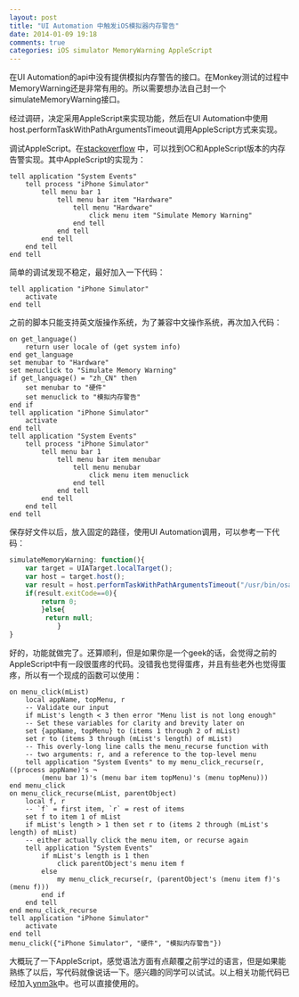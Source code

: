 ```yaml
---
layout: post
title: "UI Automation 中触发iOS模拟器内存警告"
date: 2014-01-09 19:18
comments: true
categories: iOS simulator MemoryWarning AppleScript
---
```


在UI Automation的api中没有提供模拟内存警告的接口。在Monkey测试的过程中 MemoryWarning还是非常有用的。所以需要想办法自己封一个simulateMemoryWarning接口。

经过调研，决定采用AppleScript来实现功能，然后在UI Automation中使用host.performTaskWithPathArgumentsTimeout调用AppleScript方式来实现。

调试AppleScript。在[stackoverflow](http://stackoverflow.com/questions/2784892/simulate-memory-warnings-from-the-code-possible "Title") 中，可以找到OC和AppleScript版本的内存告警实现。其中AppleScript的实现为：

``` applescript AppleScript Tricks start:1
tell application "System Events"
	tell process "iPhone Simulator"
		tell menu bar 1
			tell menu bar item "Hardware"
				tell menu "Hardware"
					click menu item "Simulate Memory Warning"
				end tell
			end tell
		end tell
	end tell
end tell
```

简单的调试发现不稳定，最好加入一下代码：

``` applescript AppleScript Tricks start:1
tell application "iPhone Simulator"
	activate
end tell
```


之前的脚本只能支持英文版操作系统，为了兼容中文操作系统，再次加入代码：

``` applescript AppleScript Tricks start:1
on get_language()
	return user locale of (get system info)
end get_language
set menubar to "Hardware"
set menuclick to "Simulate Memory Warning"
if get_language() = "zh_CN" then
	set menubar to "硬件"
	set menuclick to "模拟内存警告"
end if
tell application "iPhone Simulator"
	activate
end tell
tell application "System Events"
	tell process "iPhone Simulator"
		tell menu bar 1
			tell menu bar item menubar
				tell menu menubar
					click menu item menuclick
				end tell
			end tell
		end tell
	end tell
end tell
```

保存好文件以后，放入固定的路径，使用UI Automation调用，可以参考一下代码：

``` javascript JavaScript Tricks start:1
simulateMemoryWarning: function(){
    var target = UIATarget.localTarget(); 
    var host = target.host();
    var result = host.performTaskWithPathArgumentsTimeout("/usr/bin/osascript", [this.scriptPath+"SMW.scpt"], 5);
    if(result.exitCode==0){
        return 0;
        }else{
         return null;
            }
}
```

好的，功能就做完了。还算顺利，但是如果你是一个geek的话，会觉得之前的AppleScript中有一段很蛋疼的代码。没错我也觉得蛋疼，并且有些老外也觉得蛋疼，所以有一个现成的函数可以使用：

``` applescript AppleScript Tricks start:1
on menu_click(mList)	local appName, topMenu, r	-- Validate our input	if mList's length < 3 then error "Menu list is not long enough"	-- Set these variables for clarity and brevity later on	set {appName, topMenu} to (items 1 through 2 of mList)	set r to (items 3 through (mList's length) of mList)	-- This overly-long line calls the menu_recurse function with	-- two arguments: r, and a reference to the top-level menu	tell application "System Events" to my menu_click_recurse(r, ((process appName)'s ¬		(menu bar 1)'s (menu bar item topMenu)'s (menu topMenu)))end menu_clickon menu_click_recurse(mList, parentObject)	local f, r	-- `f` = first item, `r` = rest of items	set f to item 1 of mList	if mList's length > 1 then set r to (items 2 through (mList's length) of mList)	-- either actually click the menu item, or recurse again	tell application "System Events"		if mList's length is 1 then			click parentObject's menu item f		else			my menu_click_recurse(r, (parentObject's (menu item f)'s (menu f)))		end if	end tellend menu_click_recursetell application "iPhone Simulator"	activateend tellmenu_click({"iPhone Simulator", "硬件", "模拟内存警告"})
```

大概玩了一下AppleScript，感觉语法方面有点颠覆之前学过的语言，但是如果能熟练了以后，写代码就像说话一下。感兴趣的同学可以试试。以上相关功能代码已经加入[ynm3k](https://github.com/douban/ynm3k "Title")中。也可以直接使用的。

